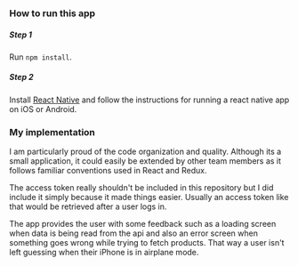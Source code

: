 ### How to run this app
##### Step 1
Run `npm install`. 

##### Step 2
Install [React Native](https://facebook.github.io/react-native/) and follow the instructions for running a react native app on iOS or Android.

### My implementation
I am particularly proud of the code organization and quality.
Although its a small application, it could easily be extended by other team members as it follows familiar conventions
used in React and Redux.

The access token really shouldn't be included in this repository but I did include it simply because it made things easier. Usually
an access token like that would be retrieved after a user logs in.

The app provides the user with some feedback such as a loading screen when data is being read from the api and also an error screen
when something goes wrong while trying to fetch products. That way a user isn't left guessing when their iPhone is in airplane mode.
